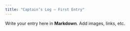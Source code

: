 ```yaml
---
title: "Captain’s Log — First Entry"
---
```


Write your entry here in **Markdown**. Add images, links, etc.
